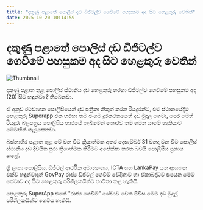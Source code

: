 ```yaml
---
title: "දකුණු පළා‍තේ පොලිස් දඩ ඩිජිටල්ව ගෙවීමේ පහසුකම අද සිට හෙළකුරු වෙතින්"
date: 2025-10-20 10:14:59
---
```


# දකුණු පළා‍තේ පොලිස් දඩ ඩිජිටල්ව ගෙවීමේ පහසුකම අද සිට හෙළකුරු වෙතින්

![Thumbnail](https://helakuru.sgp1.cdn.digitaloceanspaces.com/esana/images/lib/police-fine-new.jpg)

දකුණු පළාත තුළ පොලිස් ස්ථානීය දඩ හෙළකුරු හරහා ඩිජිටල්ව ගෙවීමේ පහසුකම අද (20) සිට හඳුන්වා දී තිබෙනවා.

ඒ අනුව රථවාහන පොලිසියෙන් දඩ පත්‍රිකා නිකුත් කරන රියදුරන්ට, එම ස්ථානයේදීම හෙළකුරු Superapp එක හරහා තම ජංගම දුරකථනයෙන් දඩ මුදල ගෙවා, පෙර මෙන් රියදුරු බලපත්‍රය පොලිසිය භාරයේ තැබීමෙන් තොරව තම ගමන යාමේ හැකියාව මෙමඟින් සැලසෙනවා.

බස්නාහිර පළාත තුළ මේ වන විට ක්‍රියාත්මක අතර දෙසැම්බර් 31 වනදා වන විට පොලිස් ස්ථානීය දඩ දිවයින පුරා ක්‍රියාත්මක කිරීමට අපේක්ෂා කරන බවයි පොලීසිය ප්‍රකාශ කළේ.

ශ්‍රී ලංකා පොලිසිය, ඩිජිටල් ආර්ථික අමාත්‍යංශය, ICTA සහ LankaPay යන ආයතන එක්ව හඳුන්වාදුන් GovPay රාජ්‍ය ඩිජිටල් ගෙවීම් වේදිකාව හා ඒකාබද්ධව සපයන මෙම සේවාව අද සිට හෙළකුරු පරිශීලකයින්ට භාවිතා කළ හැකියි.

හෙළකුරු SuperApp එකේ "රාජ්‍ය ගෙවීම්" සේවාව වෙත පිවිස මෙම දඩ මුදල් පරිශීලකයින්ට ගෙවිය හැකියි. 

